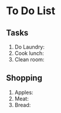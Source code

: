 # To Do List
## Tasks
1. Do Laundry:
2. Cook lunch:
3. Clean room:

## Shopping
1. Apples:
2. Meat:
3. Bread:
